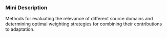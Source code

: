 ### Mini Description

Methods for evaluating the relevance of different source domains and determining optimal weighting strategies for combining their contributions to adaptation.
